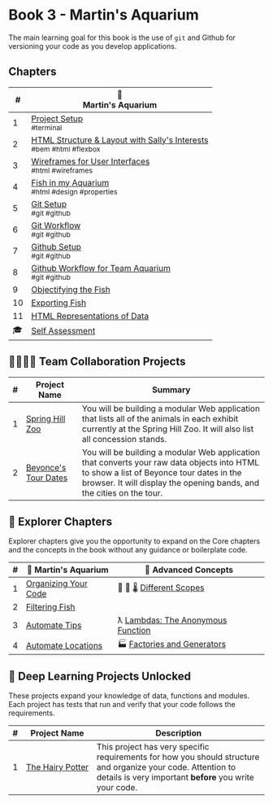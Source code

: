 # Book 3 - Martin's Aquarium

The main learning goal for this book is the use of `git` and Github for versioning your code as you develop applications.

## Chapters

| #   | 🐠 <br/> Martin's Aquarium                                                                                                                          |
| --- | --------------------------------------------------------------------------------------------------------------------------------------------------- |
| 1   | [Project Setup](./chapters/CLI_BASICS.md) <br/> <sub style="font-size:0.85rem;">#terminal</sub>                                                     |
| 2   | [HTML Structure &amp; Layout with Sally's Interests](./chapters/HTML_COMPONENTS.md) <br/> <sub style="font-size:0.85rem;">#bem #html #flexbox</sub> |
| 3   | [Wireframes for User Interfaces](./chapters/MA_WIREFRAMES.md) <br/> <sub style="font-size:0.85rem;">#html #wireframes</sub>                         |
| 4   | [Fish in my Aquarium](./chapters/MA_AQUARIUM_DESIGN.md) <br/> <sub style="font-size:0.85rem;">#html #design #properties</sub>                       |
| 5   | [Git Setup](./chapters/GIT_SETUP.md) <br/> <sub style="font-size:0.85rem;">#git #github</sub>                                                       |
| 6   | [Git Workflow](./chapters/GIT_BASICS.md) <br/> <sub style="font-size:0.85rem;">#git #github</sub>                                                   |
| 7   | [Github Setup](./chapters/GIT_REMOTE_BACKUP.md) <br/> <sub style="font-size:0.85rem;">#git #github</sub>                                            |
| 8   | [Github Workflow for Team Aquarium](./chapters/GIT_WORKFLOW.md) <br/> <sub style="font-size:0.85rem;">#git #github</sub>                            |
| 9   | [Objectifying the Fish](./chapters/MA_DATA_STRUCTURES.md)                                                                                           |
| 10  | [Exporting Fish](./chapters/MA_EXPORTING_FISH.md)                                                                                                   |
| 11  | [HTML Representations of Data](./chapters/MA_CREATING_FISH_COMPONENTS.md)                                                                           |
| 🎓  | [Self Assessment](../projects/tier-1/modern-farm/)                                                                                                  |

## 👩‍👩‍👧‍👦 Team Collaboration Projects

| #   | Project Name                                                                                                 | Summary                                                                                                                                                                                                          |
| --- | ------------------------------------------------------------------------------------------------------------ | ---------------------------------------------------------------------------------------------------------------------------------------------------------------------------------------------------------------- |
| 1   | [Spring Hill Zoo](https://codesandbox.io/s/book-3-spring-hill-zoo-7sn1z9?file=/src/main.js)                  | You will be building a modular Web application that lists all of the animals in each exhibit currently at the Spring Hill Zoo. It will also list all concession stands.                                          |
| 2   | [Beyonce's Tour Dates](https://codesandbox.io/s/book-3-beyonce-tour-dates-b3x0pi?file=/src/index.js:272-321) | You will be building a modular Web application that converts your raw data objects into HTML to show a list of Beyonce tour dates in the browser. It will display the opening bands, and the cities on the tour. |

## 🧭 Explorer Chapters

Explorer chapters give you the opportunity to expand on the Core chapters and the concepts in the book without any guidance or boilerplate code.

| #   | 🐠 Martin's Aquarium                                      | 🧠 Advanced Concepts                                                |
| --- | --------------------------------------------------------- | ------------------------------------------------------------------- |
| 1   | [Organizing Your Code](./chapters/MA_ORGANIZATION.md)     | 🔬 🔭 🌡 [Different Scopes](./chapters/JS_SCOPE.md)                  |
| 2   | [Filtering Fish](./chapters/MA_FILTERING_FISH.md)         |
| 3   | [Automate Tips](./chapters/MA_AUTOMATE_TIPS.md)           | ƛ [Lambdas: The Anonymous Function](./chapters/FUNCTIONS_LAMBDA.md) |
| 4   | [Automate Locations](./chapters/MA_AUTOMATE_LOCATIONS.md) | 🏭 [Factories and Generators](./chapters/FACTORY_GENERATOR.md)      |

## 🔐 Deep Learning Projects Unlocked

These projects expand your knowledge of data, functions and modules. Each project has tests that run and verify that your code follows the requirements.

| #   | Project Name                                                   | Description                                                                                                                                                             |
| --- | -------------------------------------------------------------- | ----------------------------------------------------------------------------------------------------------------------------------------------------------------------- |
| 1   | [The&nbsp;Hairy&nbsp;Potter](../projects/tier-1/hairy-potter/) | This project has very specific requirements for how you should structure and organize your code. Attention to details is very important **before** you write your code. |

